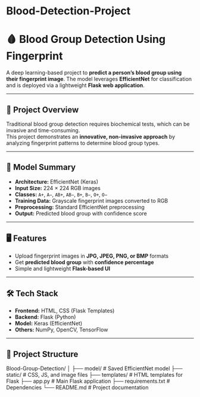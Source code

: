 # Blood-Detection-Project

# 🩸 Blood Group Detection Using Fingerprint

A deep learning-based project to **predict a person’s blood group using their fingerprint image**. The model leverages **EfficientNet** for classification and is deployed via a lightweight **Flask web application**.

---

## 🚀 Project Overview

Traditional blood group detection requires biochemical tests, which can be invasive and time-consuming.  
This project demonstrates an **innovative, non-invasive approach** by analyzing fingerprint patterns to determine blood group types.

---

## 🧠 Model Summary

- **Architecture:** EfficientNet (Keras)
- **Input Size:** 224 × 224 RGB images
- **Classes:** `A+`, `A−`, `AB+`, `AB−`, `B+`, `B−`, `O+`, `O−`
- **Training Data:** Grayscale fingerprint images converted to RGB
- **Preprocessing:** Standard EfficientNet preprocessing
- **Output:** Predicted blood group with confidence score

---

## 🖥️ Features

- Upload fingerprint images in **JPG, JPEG, PNG, or BMP** formats
- Get **predicted blood group** with **confidence percentage**
- Simple and lightweight **Flask-based UI**

---

## 🛠️ Tech Stack

- **Frontend:** HTML, CSS (Flask Templates)  
- **Backend:** Flask (Python)  
- **Model:** Keras (EfficientNet)  
- **Others:** NumPy, OpenCV, TensorFlow

---

## 📂 Project Structure
Blood-Group-Detection/
│
├── model/ # Saved EfficientNet model
├── static/ # CSS, JS, and image files
├── templates/ # HTML templates for Flask
├── app.py # Main Flask application
├── requirements.txt # Dependencies
└── README.md # Project documentation
